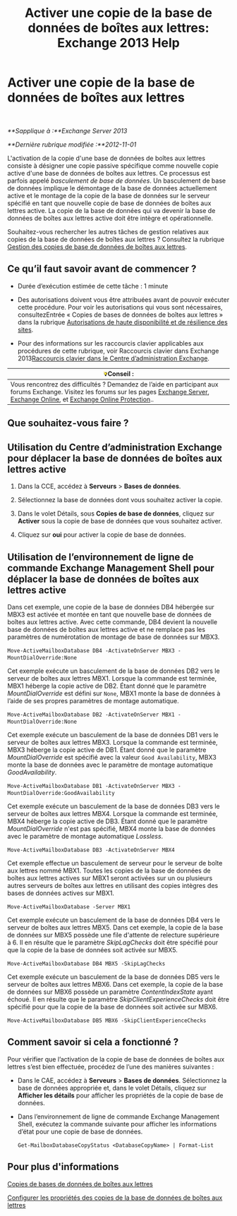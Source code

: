 ﻿---
title: 'Activer une copie de la base de données de boîtes aux lettres: Exchange 2013 Help'
TOCTitle: Activer une copie de la base de données de boîtes aux lettres
ms:assetid: d948269b-c902-4d8d-8c2b-269473359baa
ms:mtpsurl: https://technet.microsoft.com/fr-fr/library/Ee364750(v=EXCHG.150)
ms:contentKeyID: 50479307
ms.date: 05/23/2018
mtps_version: v=EXCHG.150
ms.translationtype: MT
---

# Activer une copie de la base de données de boîtes aux lettres

 

_**Sapplique à :**Exchange Server 2013_

_**Dernière rubrique modifiée :**2012-11-01_

L'activation de la copie d'une base de données de boîtes aux lettres consiste à désigner une copie passive spécifique comme nouvelle copie active d'une base de données de boîtes aux lettres. Ce processus est parfois appelé *basculement de base de données*. Un basculement de base de données implique le démontage de la base de données actuellement active et le montage de la copie de la base de données sur le serveur spécifié en tant que nouvelle copie de base de données de boîtes aux lettres active. La copie de la base de données qui va devenir la base de données de boîtes aux lettres active doit être intègre et opérationnelle.

Souhaitez-vous rechercher les autres tâches de gestion relatives aux copies de la base de données de boîtes aux lettres ? Consultez la rubrique [Gestion des copies de base de données de boîtes aux lettres](managing-mailbox-database-copies-exchange-2013-help.md).

## Ce qu’il faut savoir avant de commencer ?

  - Durée d’exécution estimée de cette tâche : 1 minute

  - Des autorisations doivent vous être attribuées avant de pouvoir exécuter cette procédure. Pour voir les autorisations qui vous sont nécessaires, consultezEntrée « Copies de bases de données de boîtes aux lettres » dans la rubrique [Autorisations de haute disponibilité et de résilience des sites](high-availability-and-site-resilience-permissions-exchange-2013-help.md).

  - Pour des informations sur les raccourcis clavier applicables aux procédures de cette rubrique, voir Raccourcis clavier dans Exchange 2013[Raccourcis clavier dans le Centre d’administration Exchange](keyboard-shortcuts-in-the-exchange-admin-center-exchange-online-protection-help.md).

<table>
<thead>
<tr class="header">
<th><img src="images/Bb125224.tip(EXCHG.150).gif" title="Conseil" alt="Conseil" />Conseil :</th>
</tr>
</thead>
<tbody>
<tr class="odd">
<td>Vous rencontrez des difficultés ? Demandez de l’aide en participant aux forums Exchange. Visitez les forums sur les pages <a href="https://go.microsoft.com/fwlink/p/?linkid=60612">Exchange Server</a>, <a href="https://go.microsoft.com/fwlink/p/?linkid=267542">Exchange Online</a>, et <a href="https://go.microsoft.com/fwlink/p/?linkid=285351">Exchange Online Protection</a>..</td>
</tr>
</tbody>
</table>


## Que souhaitez-vous faire ?

## Utilisation du Centre d’administration Exchange pour déplacer la base de données de boîtes aux lettres active

1.  Dans la CCE, accédez à **Serveurs** \> **Bases de données**.

2.  Sélectionnez la base de données dont vous souhaitez activer la copie.

3.  Dans le volet Détails, sous **Copies de base de données**, cliquez sur **Activer** sous la copie de base de données que vous souhaitez activer.

4.  Cliquez sur **oui** pour activer la copie de base de données.

## Utilisation de l’environnement de ligne de commande Exchange Management Shell pour déplacer la base de données de boîtes aux lettres active

Dans cet exemple, une copie de la base de données DB4 hébergée sur MBX3 est activée et montée en tant que nouvelle base de données de boîtes aux lettres active. Avec cette commande, DB4 devient la nouvelle base de données de boîtes aux lettres active et ne remplace pas les paramètres de numérotation de montage de base de données sur MBX3.

    Move-ActiveMailboxDatabase DB4 -ActivateOnServer MBX3 -MountDialOverride:None

Cet exemple exécute un basculement de la base de données DB2 vers le serveur de boîtes aux lettres MBX1. Lorsque la commande est terminée, MBX1 héberge la copie active de DB2. Étant donné que le paramètre *MountDialOverride* est défini sur `None`, MBX1 monte la base de données à l’aide de ses propres paramètres de montage automatique.

    Move-ActiveMailboxDatabase DB2 -ActivateOnServer MBX1 -MountDialOverride:None

Cet exemple exécute un basculement de la base de données DB1 vers le serveur de boîtes aux lettres MBX3. Lorsque la commande est terminée, MBX3 héberge la copie active de DB1. Étant donné que le paramètre *MountDialOverride* est spécifié avec la valeur `Good Availability`, MBX3 monte la base de données avec le paramètre de montage automatique *GoodAvailability*.

    Move-ActiveMailboxDatabase DB1 -ActivateOnServer MBX3 -MountDialOverride:GoodAvailability

Cet exemple exécute un basculement de la base de données DB3 vers le serveur de boîtes aux lettres MBX4. Lorsque la commande est terminée, MBX4 héberge la copie active de DB3. Étant donné que le paramètre *MountDialOverride* n'est pas spécifié, MBX4 monte la base de données avec le paramètre de montage automatique *Lossless*.

    Move-ActiveMailboxDatabase DB3 -ActivateOnServer MBX4

Cet exemple effectue un basculement de serveur pour le serveur de boîte aux lettres nommé MBX1. Toutes les copies de la base de données de boîtes aux lettres actives sur MBX1 seront activées sur un ou plusieurs autres serveurs de boîtes aux lettres en utilisant des copies intègres des bases de données actives sur MBX1.

    Move-ActiveMailboxDatabase -Server MBX1

Cet exemple exécute un basculement de la base de données DB4 vers le serveur de boîtes aux lettres MBX5. Dans cet exemple, la copie de la base de données sur MBX5 possède une file d'attente de relecture supérieure à 6. Il en résulte que le paramètre *SkipLagChecks* doit être spécifié pour que la copie de la base de données soit activée sur MBX5.

    Move-ActiveMailboxDatabase DB4 MBX5 -SkipLagChecks

Cet exemple exécute un basculement de la base de données DB5 vers le serveur de boîtes aux lettres MBX6. Dans cet exemple, la copie de la base de données sur MBX6 possède un paramètre *ContentIndexState* ayant échoué. Il en résulte que le paramètre *SkipClientExperienceChecks* doit être spécifié pour que la copie de la base de données soit activée sur MBX6.

    Move-ActiveMailboxDatabase DB5 MBX6 -SkipClientExperienceChecks

## Comment savoir si cela a fonctionné ?

Pour vérifier que l’activation de la copie de base de données de boîtes aux lettres s’est bien effectuée, procédez de l’une des manières suivantes :

  - Dans le CAE, accédez à **Serveurs** \> **Bases de données**. Sélectionnez la base de données appropriée et, dans le volet Détails, cliquez sur **Afficher les détails** pour afficher les propriétés de la copie de base de données.

  - Dans l’environnement de ligne de commande Exchange Management Shell, exécutez la commande suivante pour afficher les informations d’état pour une copie de base de données.
    
        Get-MailboxDatabaseCopyStatus <DatabaseCopyName> | Format-List

## Pour plus d'informations

[Copies de bases de données de boîtes aux lettres](mailbox-database-copies-exchange-2013-help.md)

[Configurer les propriétés des copies de la base de données de boîtes aux lettres](configure-mailbox-database-copy-properties-exchange-2013-help.md)


